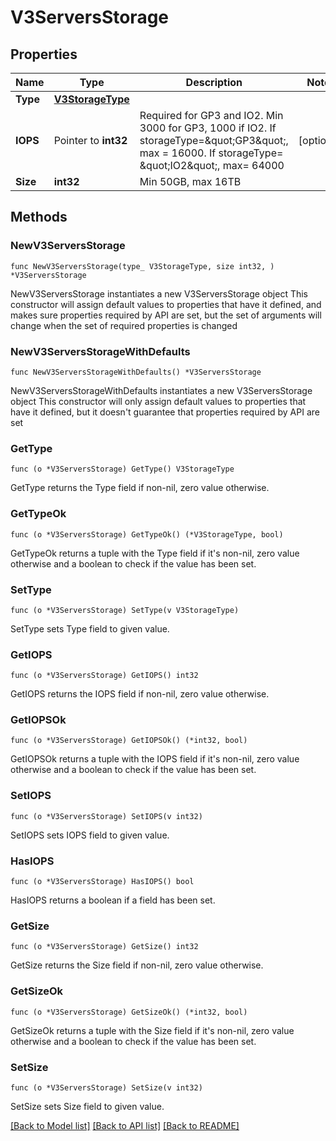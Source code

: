 # V3ServersStorage

## Properties

Name | Type | Description | Notes
------------ | ------------- | ------------- | -------------
**Type** | [**V3StorageType**](V3StorageType.md) |  | 
**IOPS** | Pointer to **int32** | Required for GP3 and IO2. Min 3000 for GP3, 1000 if IO2. If storageType&#x3D;\&quot;GP3\&quot;, max &#x3D; 16000. If storageType&#x3D; \&quot;IO2\&quot;, max&#x3D; 64000 | [optional] 
**Size** | **int32** | Min 50GB, max 16TB | 

## Methods

### NewV3ServersStorage

`func NewV3ServersStorage(type_ V3StorageType, size int32, ) *V3ServersStorage`

NewV3ServersStorage instantiates a new V3ServersStorage object
This constructor will assign default values to properties that have it defined,
and makes sure properties required by API are set, but the set of arguments
will change when the set of required properties is changed

### NewV3ServersStorageWithDefaults

`func NewV3ServersStorageWithDefaults() *V3ServersStorage`

NewV3ServersStorageWithDefaults instantiates a new V3ServersStorage object
This constructor will only assign default values to properties that have it defined,
but it doesn't guarantee that properties required by API are set

### GetType

`func (o *V3ServersStorage) GetType() V3StorageType`

GetType returns the Type field if non-nil, zero value otherwise.

### GetTypeOk

`func (o *V3ServersStorage) GetTypeOk() (*V3StorageType, bool)`

GetTypeOk returns a tuple with the Type field if it's non-nil, zero value otherwise
and a boolean to check if the value has been set.

### SetType

`func (o *V3ServersStorage) SetType(v V3StorageType)`

SetType sets Type field to given value.


### GetIOPS

`func (o *V3ServersStorage) GetIOPS() int32`

GetIOPS returns the IOPS field if non-nil, zero value otherwise.

### GetIOPSOk

`func (o *V3ServersStorage) GetIOPSOk() (*int32, bool)`

GetIOPSOk returns a tuple with the IOPS field if it's non-nil, zero value otherwise
and a boolean to check if the value has been set.

### SetIOPS

`func (o *V3ServersStorage) SetIOPS(v int32)`

SetIOPS sets IOPS field to given value.

### HasIOPS

`func (o *V3ServersStorage) HasIOPS() bool`

HasIOPS returns a boolean if a field has been set.

### GetSize

`func (o *V3ServersStorage) GetSize() int32`

GetSize returns the Size field if non-nil, zero value otherwise.

### GetSizeOk

`func (o *V3ServersStorage) GetSizeOk() (*int32, bool)`

GetSizeOk returns a tuple with the Size field if it's non-nil, zero value otherwise
and a boolean to check if the value has been set.

### SetSize

`func (o *V3ServersStorage) SetSize(v int32)`

SetSize sets Size field to given value.



[[Back to Model list]](../README.md#documentation-for-models) [[Back to API list]](../README.md#documentation-for-api-endpoints) [[Back to README]](../README.md)


